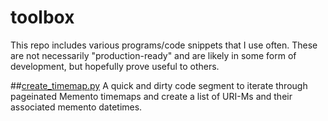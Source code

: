 # toolbox
This repo includes various programs/code snippets that I use often. These are not necessarily "production-ready" and are likely in some form of development, but hopefully prove useful to others.

##[create_timemap.py](./blob/master/create_timemap.py)
A quick and dirty code segment to iterate through pageinated Memento timemaps and create a list of URI-Ms and their associated memento datetimes.
